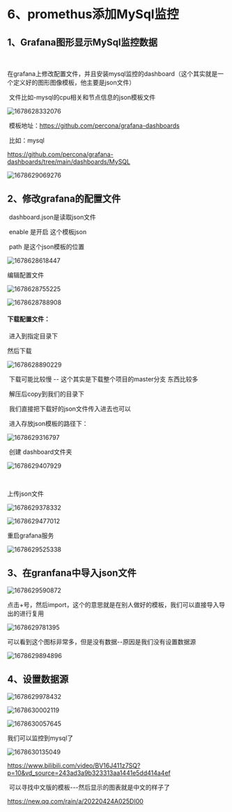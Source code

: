 # 6、promethus添加MySql监控



## 1、Grafana图形显示MySql监控数据

​		

​		在grafana上修改配置文件，并且安装mysql监控的dashboard（这个其实就是一个定义好的图形图像模板，他主要是json文件）

​	文件比如-mysql的cpu相关和节点信息的json模板文件

![1678628332076](../../.vuepress/public/images/1678628332076.png)



​	模板地址：https://github.com/percona/grafana-dashboards

​	比如：mysql

https://github.com/percona/grafana-dashboards/tree/main/dashboards/MySQL

![1678629069276](../../.vuepress/public/images/1678629069276.png)





## 2、修改grafana的配置文件



​	dashboard.json是读取json文件

​	enable 是开启 这个模板json

​	path 是这个json模板的位置 

![1678628618447](../../.vuepress/public/images/1678628618447.png)



编辑配置文件

![1678628755225](../../.vuepress/public/images/1678628755225.png)



![1678628788908](../../.vuepress/public/images/1678628788908.png)



#### 下载配置文件：

​	进入到指定目录下

然后下载

![1678628890229](../../.vuepress/public/images/1678628890229.png)

​	下载可能比较慢 -- 这个其实是下载整个项目的master分支 东西比较多

​	解压后copy到我们的目录下



​	我们直接把下载好的json文件传入进去也可以

​	进入存放json模板的路径下：

![1678629316797](../../.vuepress/public/images/1678629316797.png)

​	创建 dashboard文件夹

![1678629407929](../../.vuepress/public/images/1678629407929.png)

​	

上传json文件



![1678629378332](../../.vuepress/public/images/1678629378332.png)



![1678629477012](../../.vuepress/public/images/1678629477012.png)





重启grafana服务

![1678629525338](../../.vuepress/public/images/1678629525338.png)







## 3、在granfana中导入json文件

![1678629590872](../../.vuepress/public/images/1678629590872.png)

​	点击+号，然后import，这个的意思就是在别人做好的模板，我们可以直接导入导出的进行复用

![1678629781395](../../.vuepress/public/images/1678629781395.png)



可以看到这个图标非常多，但是没有数据--原因是我们没有设置数据源

![1678629894896](../../.vuepress/public/images/1678629894896.png)





## 4、设置数据源

![1678629978432](../../.vuepress/public/images/1678629978432.png)

![1678630002119](../../.vuepress/public/images/1678630002119.png)



![1678630057645](../../.vuepress/public/images/1678630057645.png)





我们可以监控到mysql了

![1678630135049](../../.vuepress/public/images/1678630135049.png)







https://www.bilibili.com/video/BV16J411z7SQ?p=10&vd_source=243ad3a9b323313aa1441e5dd414a4ef



​	可以寻找中文版的模板---然后显示的图表就是中文的样子了

https://new.qq.com/rain/a/20220424A025DI00





























